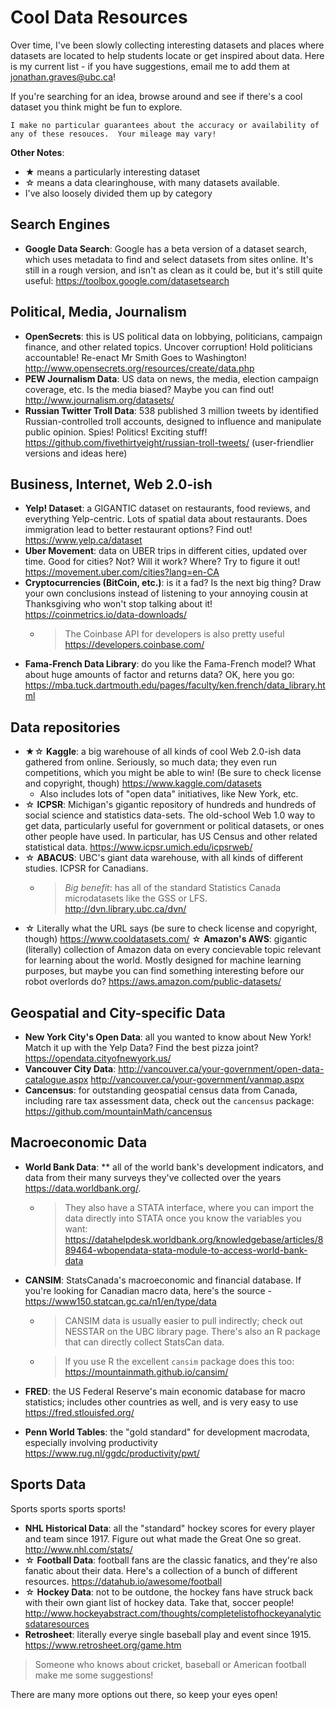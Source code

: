 # Cool Data Resources

Over time, I've been slowly collecting interesting datasets and places where datasets are located to help students locate or get inspired about data. Here is my current list - if you have suggestions, email me to add them at [jonathan.graves@ubc.ca](mailto:jonathan.graves@ubc.ca)!

If you're searching for an idea, browse around and see if there's a cool dataset you think might be fun to explore.

```{note}
I make no particular guarantees about the accuracy or availability of any of these resouces.  Your mileage may vary!
```

**Other Notes**:

- ★ means a particularly interesting dataset
- ☆ means a data clearinghouse, with many datasets available.
- I've also loosely divided them up by category

## Search Engines

* **Google Data Search**: Google has a beta version of a dataset search, which uses metadata to find and select datasets from sites online. It's still in a rough version, and isn't as clean as it could be, but it's still quite useful: https://toolbox.google.com/datasetsearch

## Political, Media, Journalism

* **OpenSecrets**: this is US political data on lobbying, politicians, campaign finance, and other related topics. Uncover corruption! Hold politicians accountable! Re-enact Mr Smith Goes to Washington! http://www.opensecrets.org/resources/create/data.php
* **PEW Journalism Data**: US data on news, the media, election campaign coverage, etc. Is the media biased? Maybe you can find out! http://www.journalism.org/datasets/
* **Russian Twitter Troll Data**: 538 published 3 million tweets by identified Russian-controlled troll accounts, designed to influence and manipulate public opinion. Spies! Politics! Exciting stuff! https://github.com/fivethirtyeight/russian-troll-tweets/ (user-friendlier versions and ideas here)


## Business, Internet, Web 2.0-ish

* **Yelp! Dataset**: a GIGANTIC dataset on restaurants, food reviews, and everything Yelp-centric. Lots of spatial data about restaurants. Does immigration lead to better restaurant options? Find out! https://www.yelp.ca/dataset
* **Uber Movement**: data on UBER trips in different cities, updated over time. Good for cities?  Not?  Will it work?  Where? Try to figure it out! https://movement.uber.com/cities?lang=en-CA
* **Cryptocurrencies (BitCoin, etc.)**: is it a fad? Is the next big thing? Draw your own conclusions instead of listening to your annoying cousin at Thanksgiving who won't stop talking about it!  https://coinmetrics.io/data-downloads/
  - >  The Coinbase API for developers is also pretty useful https://developers.coinbase.com/
* **Fama-French Data Library**: do you like the Fama-French model?  What about huge amounts of factor and returns data?  OK, here you go:  https://mba.tuck.dartmouth.edu/pages/faculty/ken.french/data_library.html 


## Data repositories

* ★☆ **Kaggle**: a big warehouse of all kinds of cool Web 2.0-ish data gathered from online.  Seriously, so much data; they even run competitions, which you might be able to win!  (Be sure to check license and copyright, though) https://www.kaggle.com/datasets
  * Also includes lots of "open data" initiatives, like New York, etc.
* ☆ **ICPSR**: Michigan's gigantic repository of hundreds and hundreds of social science and statistics data-sets.  The old-school Web 1.0 way to get data, particularly useful for government or political datasets, or ones other people have used.  In particular, has US Census and other related statistical data.  https://www.icpsr.umich.edu/icpsrweb/
* ☆ **ABACUS**: UBC's giant data warehouse, with all kinds of different studies.  ICPSR for Canadians.  
  - > _Big benefit_: has all of the standard Statistics Canada microdatasets like the GSS or LFS. http://dvn.library.ubc.ca/dvn/
* ☆ Literally what the URL says (be sure to check license and copyright, though) https://www.cooldatasets.com/
☆ **Amazon's AWS**:  gigantic (literally) collection of Amazon data on every concievable topic relevant for learning about the world.  Mostly designed for machine learning purposes, but maybe you can find something interesting before our robot overlords do?  https://aws.amazon.com/public-datasets/

## Geospatial and City-specific Data

* **New York City's Open Data**: all you wanted to know about New York!  Match it up with the Yelp Data?  Find the best pizza joint?  https://opendata.cityofnewyork.us/
* **Vancouver City Data**: http://vancouver.ca/your-government/open-data-catalogue.aspx http://vancouver.ca/your-government/vanmap.aspx
* **Cancensus**: for outstanding geospatial census data from Canada, including rare tax assessment data, check out the `cancensus` package: https://github.com/mountainMath/cancensus 

## Macroeconomic Data

 * **World Bank Data**: ** all of the world bank's development indicators, and data from their many surveys they've collected over the years https://data.worldbank.org/.
   - >  They also have a STATA interface, where you can import the data directly into STATA once you know the variables you want: https://datahelpdesk.worldbank.org/knowledgebase/articles/889464-wbopendata-stata-module-to-access-world-bank-data
* **CANSIM**:  StatsCanada's macroeconomic and financial database.  If you're looking for Canadian macro data, here's the source - https://www150.statcan.gc.ca/n1/en/type/data
  - > CANSIM data is usually easier to pull indirectly; check out NESSTAR on the UBC library page.  There's also an R package that can directly collect StatsCan data.
  - > If you use R the excellent `cansim` package does this too: https://mountainmath.github.io/cansim/

* **FRED**: the US Federal Reserve's main economic database for macro statistics; includes other countries as well, and is very easy to use https://fred.stlouisfed.org/ 
* **Penn World Tables**: the "gold standard" for development macrodata, especially involving productivity https://www.rug.nl/ggdc/productivity/pwt/

## Sports Data
Sports sports sports sports! 

 * **NHL Historical Data**: all the "standard" hockey scores for every player and team since 1917.  Figure out what made the Great One so great. http://www.nhl.com/stats/
* ☆ **Football Data**: football fans are the classic fanatics, and they're also fanatic about their data.  Here's a collection of a bunch of different resources.  https://datahub.io/awesome/football
* ☆ **Hockey Data**: not to be outdone, the hockey fans have struck back with their own giant list of hockey data.  Take that, soccer people!  http://www.hockeyabstract.com/thoughts/completelistofhockeyanalyticsdataresources
* **Retrosheet**: literally everye single baseball play and event since 1915.  https://www.retrosheet.org/game.htm 

> Someone who knows about cricket, baseball or American football make me some suggestions!  

There are many more options out there, so keep your eyes open!


